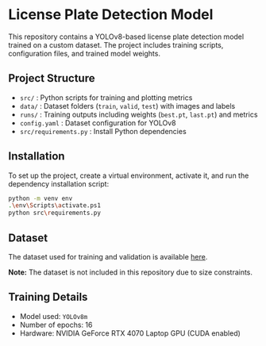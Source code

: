 # License Plate Detection Model

This repository contains a YOLOv8-based license plate detection model trained on a custom dataset. The project includes training scripts, configuration files, and trained model weights.

## Project Structure

- `src/` : Python scripts for training and plotting metrics  
- `data/` : Dataset folders (`train`, `valid`, `test`) with images and labels  
- `runs/` : Training outputs including weights (`best.pt`, `last.pt`) and metrics  
- `config.yaml` : Dataset configuration for YOLOv8  
- `src/requirements.py` : Install Python dependencies  

## Installation

To set up the project, create a virtual environment, activate it, and run the dependency installation script:

```bash
python -m venv env
.\env\Scripts\activate.ps1
python src\requirements.py
```

## Dataset

The dataset used for training and validation is available [here](https://universe.roboflow.com/roboflow-universe-projects/license-plate-recognition-rxg4e/dataset/4/download).

**Note:** The dataset is not included in this repository due to size constraints.

## Training Details

- Model used: `YOLOv8m`  
- Number of epochs: 16  
- Hardware: NVIDIA GeForce RTX 4070 Laptop GPU (CUDA enabled)  